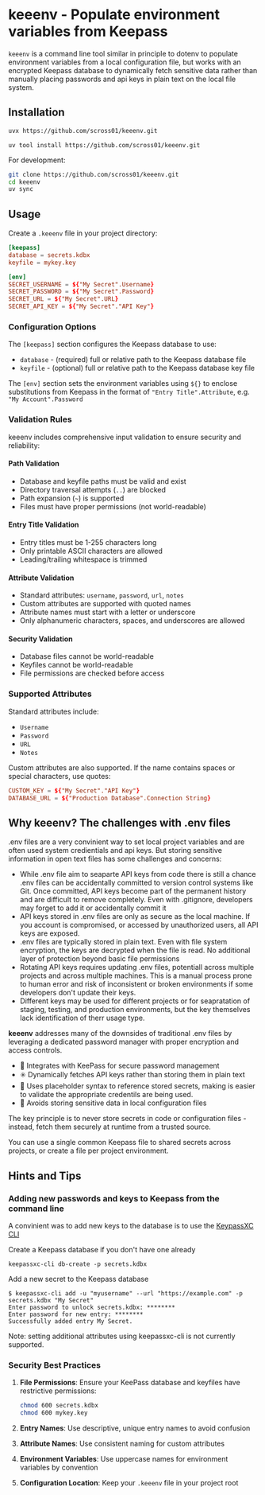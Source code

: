 # keeenv - Populate environment variables from Keepass

`keeenv` is a command line tool similar in principle to dotenv to populate environment variables from a local configuration file, but works with an encrypted Keepass database to dynamically fetch sensitive data rather than manually placing passwords and api keys in plain text on the local file system.

## Installation

```bash
uvx https://github.com/scross01/keeenv.git
```

```shell
uv tool install https://github.com/scross01/keeenv.git
```

For development:

```bash
git clone https://github.com/scross01/keeenv.git
cd keeenv
uv sync
```

## Usage

Create a `.keeenv` file in your project directory:

```toml
[keepass]
database = secrets.kdbx
keyfile = mykey.key

[env]
SECRET_USERNAME = ${"My Secret".Username}
SECRET_PASSWORD = ${"My Secret".Password}
SECRET_URL = ${"My Secret".URL}
SECRET_API_KEY = ${"My Secret"."API Key"}
```

### Configuration Options

The `[keepass]` section configures the Keepass database to use:

- `database` - (required) full or relative path to the Keepass database file
- `keyfile` - (optional) full or relative path to the Keepass database key file

The `[env]` section sets the environment variables using `${}` to enclose substitutions from Keepass in the format of `"Entry Title".Attribute`, e.g. `"My Account".Password`

### Validation Rules

keeenv includes comprehensive input validation to ensure security and reliability:

#### Path Validation

- Database and keyfile paths must be valid and exist
- Directory traversal attempts (`..`) are blocked
- Path expansion (`~`) is supported
- Files must have proper permissions (not world-readable)

#### Entry Title Validation

- Entry titles must be 1-255 characters long
- Only printable ASCII characters are allowed
- Leading/trailing whitespace is trimmed

#### Attribute Validation

- Standard attributes: `username`, `password`, `url`, `notes`
- Custom attributes are supported with quoted names
- Attribute names must start with a letter or underscore
- Only alphanumeric characters, spaces, and underscores are allowed

#### Security Validation

- Database files cannot be world-readable
- Keyfiles cannot be world-readable
- File permissions are checked before access

### Supported Attributes

Standard attributes include:

- `Username`
- `Password`
- `URL`
- `Notes`

Custom attributes are also supported. If the name contains spaces or special characters, use quotes:

```toml
CUSTOM_KEY = ${"My Secret"."API Key"}
DATABASE_URL = ${"Production Database".Connection String}
```

## Why keeenv? The challenges with .env files

.env files are a very convinient way to set local project variables and are often used system credientials and api keys. But storing sensitive information in open text files has some challenges and concerns:

- While .env file aim to seaparte API keys from code there is still a chance .env files can be accidentally committed to version control systems like Git. Once committed, API keys become part of the permanent history and are difficult to remove completely. Even with .gitignore, developers may forget to add it or accidentally commit it
- API keys stored in .env files are only as secure as the local machine. If you account is compromised, or accessed by unauthorized users, all API keys are exposed.
- .env files are typically stored in plain text. Even with file system encryption, the keys are decrypted when the file is read. No additional layer of protection beyond basic file permissions
- Rotating API keys requires updating .env files, potentiall across multiple projects and across multiple machines. This is a manual process prone to human error and risk of inconsistent or broken environments if some developers don't update their keys.
- Different keys may be used for different projects or for seapratation of staging, testing, and production environments, but the key themselves lack identification of therr usage type.

**keeenv** addresses many of the downsides of traditional .env files by leveraging a dedicated password manager with proper encryption and access controls.

- 🔐 Integrates with KeePass for secure password management
- ✳️ Dynamically fetches API keys rather than storing them in plain text
- 📍 Uses placeholder syntax to reference stored secrets, making is easier to validate the appropriate credentils are being used.
- 📄 Avoids storing sensitive data in local configuration files

The key principle is to never store secrets in code or configuration files - instead, fetch them securely at runtime from a trusted source.

You can use a single common Keepass file to shared secrets across projects, or create a file per project environment.

## Hints and Tips

### Adding new passwords and keys to Keepass from the command line

A convinient was to add new keys to the database is to use the [KeypassXC CLI](https://keepassxc.org/docs/KeePassXC_UserGuide#_command_line_tool)

Create a Keepass database if you don't have one already

```shell
keepassxc-cli db-create -p secrets.kdbx
```

Add a new secret to the Keepass database

```shell
$ keepassxc-cli add -u "myusername" --url "https://example.com" -p secrets.kdbx "My Secret"
Enter password to unlock secrets.kdbx: ********
Enter password for new entry: ********
Successfully added entry My Secret.
```

Note: setting additional attributes using keepassxc-cli is not currently supported.

### Security Best Practices

1. **File Permissions**: Ensure your KeePass database and keyfiles have restrictive permissions:

   ```bash
   chmod 600 secrets.kdbx
   chmod 600 mykey.key
   ```

2. **Entry Names**: Use descriptive, unique entry names to avoid confusion

3. **Attribute Names**: Use consistent naming for custom attributes

4. **Environment Variables**: Use uppercase names for environment variables by convention

5. **Configuration Location**: Keep your `.keeenv` file in your project root
